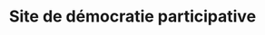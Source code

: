 ---
title: Site de démocratie participative
image: communication-mutation-decidim.jpg
description: Les écoles peuvent utiliser l'outil pour faire participer leurs étudiants à la co-construction démocratique.
subjects:
- communication
types:
- platformes
link: https://www.communicationmutation.org/processes/reboot
---
